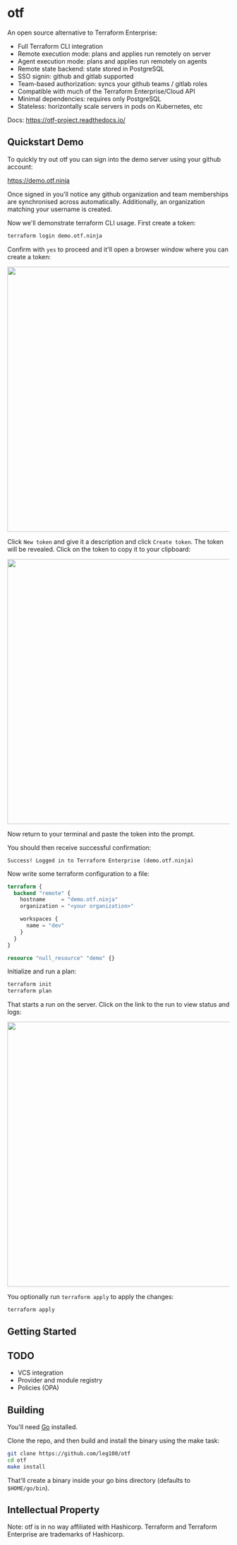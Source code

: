 # otf

An open source alternative to Terraform Enterprise:

* Full Terraform CLI integration
* Remote execution mode: plans and applies run remotely on server
* Agent execution mode: plans and applies run remotely on agents
* Remote state backend: state stored in PostgreSQL
* SSO signin: github and gitlab supported
* Team-based authorization: syncs your github teams / gitlab roles
* Compatible with much of the Terraform Enterprise/Cloud API
* Minimal dependencies: requires only PostgreSQL
* Stateless: horizontally scale servers in pods on Kubernetes, etc

Docs: https://otf-project.readthedocs.io/

## Quickstart Demo

To quickly try out otf you can sign into the demo server using your github account:

https://demo.otf.ninja

Once signed in you'll notice any github organization and team memberships are synchronised across automatically. Additionally, an organization matching your username is created.

Now we'll demonstrate terraform CLI usage. First create a token:

```bash
terraform login demo.otf.ninja
```

Confirm with `yes` to proceed and it'll open a browser window where you can create a token:

<img src="https://user-images.githubusercontent.com/75728/198881088-bb6f83f5-68ce-4a1d-966b-badd6b5340b7.png" width="600">


Click `New token` and give it a description and click `Create token`. The token will be revealed. Click on the token to copy it to your clipboard:

<img src="https://user-images.githubusercontent.com/75728/198881193-591ae9f5-8446-4db4-9861-62682bc69d15.png" width="600">

Now return to your terminal and paste the token into the prompt.

You should then receive successful confirmation:

```
Success! Logged in to Terraform Enterprise (demo.otf.ninja)
```

Now write some terraform configuration to a file:

```terraform
terraform {
  backend "remote" {
    hostname     = "demo.otf.ninja"
    organization = "<your organization>"

    workspaces {
      name = "dev"
    }
  }
}

resource "null_resource" "demo" {}
```

Initialize and run a plan:

```bash
terraform init
terraform plan
```

That starts a run on the server. Click on the link to the run to view status and logs:

<img src="https://user-images.githubusercontent.com/75728/198881848-0d7f42f9-18f7-418d-9474-a828da6982fe.png" width="600">

You optionally run `terraform apply` to apply the changes:

```bash
terraform apply
```

## Getting Started


## TODO

* VCS integration
* Provider and module registry
* Policies (OPA)

## Building

You'll need [Go](https://golang.org/doc/install) installed.

Clone the repo, and then build and install the binary using the make task:

```bash
git clone https://github.com/leg100/otf
cd otf
make install
```

That'll create a binary inside your go bins directory (defaults to `$HOME/go/bin`).

## Intellectual Property

Note: otf is in no way affiliated with Hashicorp. Terraform and Terraform Enterprise are trademarks of Hashicorp.

